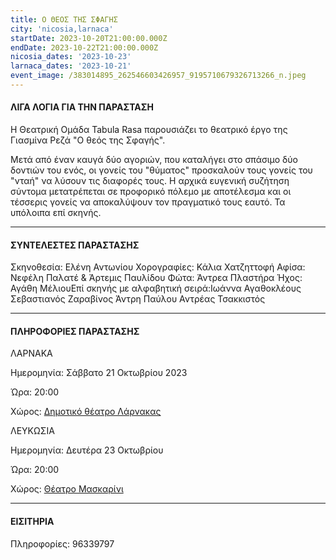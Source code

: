 ```yaml
---
title: Ο ΘΕΟΣ ΤΗΣ ΣΦΑΓΗΣ
city: 'nicosia,larnaca'
startDate: 2023-10-20T21:00:00.000Z
endDate: 2023-10-22T21:00:00.000Z
nicosia_dates: '2023-10-23'
larnaca_dates: '2023-10-21'
event_image: /383014895_262546603426957_9195710679326713266_n.jpeg
---
```


#### ΛΙΓΑ ΛΟΓΙΑ ΓΙΑ ΤΗΝ ΠΑΡΑΣΤΑΣΗ

Η Θεατρική Ομάδα Tabula Rasa παρουσιάζει το θεατρικό έργο της Γιασμίνα Ρεζά "Ο θεός της Σφαγής".

Μετά από έναν καυγά δύο αγοριών, που καταλήγει στο σπάσιμο δύο δοντιών του ενός, οι γονείς του "θύματος" προσκαλούν τους γονείς του "νταή" να λύσουν τις διαφορές τους. Η αρχικά ευγενική συζήτηση σύντομα μετατρέπεται σε προφορικό πόλεμο με αποτέλεσμα και οι τέσσερις γονείς να αποκαλύψουν τον πραγματικό τους εαυτό. Τα υπόλοιπα επί σκηνής.

***

#### ΣΥΝΤΕΛΕΣΤΕΣ ΠΑΡΑΣΤΑΣΗΣ

Σκηνοθεσία: Ελένη Αντωνίου
Χορογραφίες: Κάλια Χατζηττοφή
Αφίσα: Νεφέλη Παλατέ & Άρτεμις Παυλίδου
Φώτα: Άντρεα Πλαστήρα
Ήχος: Αγάθη ΜέλιουΕπί σκηνής με αλφαβητική σειρά:Ιωάννα Αγαθοκλέους
Σεβαστιανός Ζαραβίνος
Άντρη Παύλου
Αντρέας Τσακκιστός

***

#### ΠΛΗΡΟΦΟΡΙΕΣ ΠΑΡΑΣΤΑΣΗΣ

ΛΑΡΝΑΚΑ

Ημερομηνία: Σάββατο 21 Οκτωβρίου 2023

Ώρα: 20:00

Χώρος: [Δημοτικό θέατρο Λάρνακας](https://www.google.gr/maps/place/%CE%94%CE%B7%CE%BC%CE%BF%CF%84%CE%B9%CE%BA%CF%8C+%CE%98%CE%AD%CE%B1%CF%84%CF%81%CE%BF+%CE%9B%CE%AC%CF%81%CE%BD%CE%B1%CE%BA%CE%B1%CF%82/@34.9160579,33.6238212,17z/data=!3m1!4b1!4m6!3m5!1s0x14e08357d0583743:0x9596f1dd1e03bce6!8m2!3d34.9160535!4d33.6263961!16s%2Fg%2F11h7y1sd99?hl=el\&entry=ttu)

ΛΕΥΚΩΣΙΑ

Ημερομηνία: Δευτέρα 23 Οκτωβρίου

Ώρα: 20:00

Χώρος: [Θέατρο Μασκαρίνι](https://www.google.gr/maps/place/%CE%98%CE%AD%CE%B1%CF%84%CF%81%CE%BF+%CE%9C%CE%B1%CF%83%CE%BA%CE%B1%CF%81%CE%AF%CE%BD%CE%B9/@35.1186769,33.3738911,17z/data=!3m1!4b1!4m6!3m5!1s0x14de190879b8036b:0xa61c1fbebbf53da8!8m2!3d35.1186726!4d33.378762!16s%2Fg%2F11jy3pmbk5?hl=el\&entry=ttu)

***

#### ΕΙΣΙΤΗΡΙΑ


Πληροφορίες: 96339797
